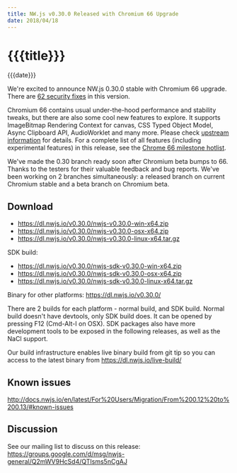 ```yaml
---
title: NW.js v0.30.0 Released with Chromium 66 Upgrade
date: 2018/04/18
---
```

# {{{title}}}
{{{date}}}

We're excited to announce NW.js 0.30.0 stable with Chromium 66 upgrade. There are [62 security fixes](https://chromereleases.googleblog.com/2018/04/stable-channel-update-for-desktop.html) in this version.

Chromium 66 contains usual under-the-hood performance and stability tweaks, but there are also some cool new features to explore. It supports ImageBitmap Rendering Context for canvas, CSS Typed Object Model, Async Clipboard API, AudioWorklet and many more. Please check [upstream information](https://developers.google.com/web/updates/2018/04/nic66) for details. For a complete list of all features (including experimental features) in this release, see the [Chrome 66 milestone hotlist](https://www.chromestatus.com/features#milestone=66).

We've made the 0.30 branch ready soon after Chromium beta bumps to 66. Thanks to the testers for their valuable feedback and bug reports. We've been working on 2 branches simultaneously: a released branch on current Chromium stable and a beta branch on Chromium beta.

## Download 

* https://dl.nwjs.io/v0.30.0/nwjs-v0.30.0-win-x64.zip 
* https://dl.nwjs.io/v0.30.0/nwjs-v0.30.0-osx-x64.zip 
* https://dl.nwjs.io/v0.30.0/nwjs-v0.30.0-linux-x64.tar.gz 

SDK build: 
* https://dl.nwjs.io/v0.30.0/nwjs-sdk-v0.30.0-win-x64.zip 
* https://dl.nwjs.io/v0.30.0/nwjs-sdk-v0.30.0-osx-x64.zip 
* https://dl.nwjs.io/v0.30.0/nwjs-sdk-v0.30.0-linux-x64.tar.gz 

Binary for other platforms: https://dl.nwjs.io/v0.30.0/ 

There are 2 builds for each platform - normal build, and SDK build. Normal build doesn't have devtools, only SDK build does. lt can be opened by pressing F12 (Cmd-Alt-I on OSX). SDK packages also have more development tools to be exposed in the following releases, as well as the NaCl support.

Our build infrastructure enables live binary build from git tip so you can access to the latest binary from https://dl.nwjs.io/live-build/ 

## Known issues 
 
http://docs.nwjs.io/en/latest/For%20Users/Migration/From%200.12%20to%200.13/#known-issues

## Discussion

See our mailing list to discuss on this release: https://groups.google.com/d/msg/nwjs-general/Q2mWV9HcSd4/QTIsms5nCgAJ
